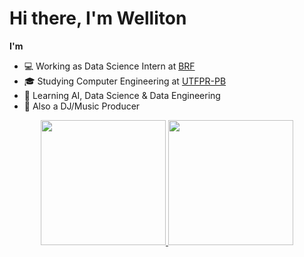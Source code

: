 # Hi there, I'm Welliton

**I'm**
- 💻 Working as Data Science Intern at [BRF](https://www.brf-global.com/)
- 🎓 Studying Computer Engineering at [UTFPR-PB](http://www.utfpr.edu.br/)
- 📖 Learning AI, Data Science & Data Engineering
- 🎹 Also a DJ/Music Producer

<p align="center">
<a href="https://github.com/whoiswelliton">
  <img height="200em" src="https://github-readme-stats.vercel.app/api?username=whoiswelliton&layout=compact&show_icons=true&count_private=true&theme=react"/>
  <img height="200em" src="https://github-readme-stats.vercel.app/api/top-langs/?username=whoiswelliton&langs_count=10&theme=react&layout=compact"/>
</a>
</p>

<!--
**whoiswelliton/whoiswelliton** is a ✨ _special_ ✨ repository because its `README.md` (this file) appears on your GitHub profile.

Here are some ideas to get you started:

- 🔭 Working as Data Science Intern at BRF
- 🔭 Studying Computer Engineering at UTFPR-PB
- 🌱 Learning AI and Data Science
- 📫 How to reach me: 
-->
